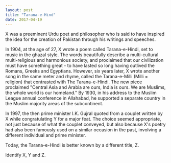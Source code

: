 ```yaml
---
layout: post
title: "Tarana-e-Hind"
date: 2017-04-19
---
```



X was a preeminent Urdu poet and philosopher who is said to have inspired the idea for the creation of Pakistan through his writings and speeches.

In 1904, at the age of 27, X wrote a poem called Tarana-e-Hindi, set to music in the ghazal style. The words beautifully describe a multi-cultural multi-religious and harmonious society, and proclaimed that our civilization must have something great - to have lasted so long having outlived the Romans, Greeks and Egyptians. However, six years later, X wrote another song in the same meter and rhyme, called the Tarana-e-Milli (Milli = religion) that contrasted with The Tarana-e-Hindi. The new piece proclaimed "Central Asia and Arabia are ours, India is ours. We are Muslims, the whole world is our homeland." By 1930, in his address to the Muslim League annual conference in Allahabad, he supported a separate country in the Muslim majority areas of the subcontinent.

In 1997, the then prime minister I.K. Gujral quoted from a couplet written by X while congratulating Y for a major feat. The choice seemed appropriate, not just because of what the couplet conveyed, but also because X's poetry had also been famously used on a similar occasion in the past, involving a different individual and prime minister.

Today, the Tarana-e-Hindi is better known by a different title, Z.

Identify X, Y and Z.
